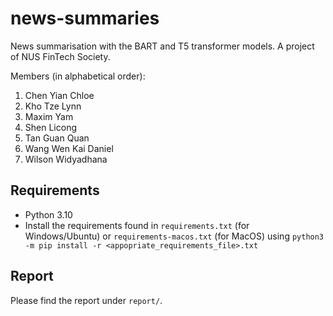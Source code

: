 # news-summaries
News summarisation with the BART and T5 transformer models. A project of NUS FinTech Society.

Members (in alphabetical order):

1. Chen Yian Chloe
2. Kho Tze Lynn
3. Maxim Yam
4. Shen Licong
5. Tan Guan Quan
6. Wang Wen Kai Daniel
7. Wilson Widyadhana

## Requirements
* Python 3.10
* Install the requirements found in `requirements.txt` (for Windows/Ubuntu) or `requirements-macos.txt` (for MacOS) using `python3 -m pip install -r <appopriate_requirements_file>.txt`

## Report
Please find the report under `report/`.
